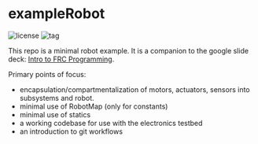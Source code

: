 exampleRobot
===============

![license](https://img.shields.io/github/license/Spartronics4915/2016-Stronghold.svg)
![tag](https://img.shields.io/github/tag/Spartronics4915/2016-Stronghold.svg)


This repo is a minimal robot example. It is a companion to the google slide deck:
[Intro to FRC Programming](https://docs.google.com/presentation/d/1ZiMBC9y3xrwFk1akdaiV_BMLLS6EyY6BSfiTRQo1KlM/edit#slide=id.g190898ba99_1_437).

Primary points of focus:

* encapsulation/compartmentalization of motors, actuators, sensors into
  subsystems and robot.
* minimal use of RobotMap (only for constants)
* minimal use of statics
* a working codebase for use with the electronics testbed
* an introduction to git workflows

